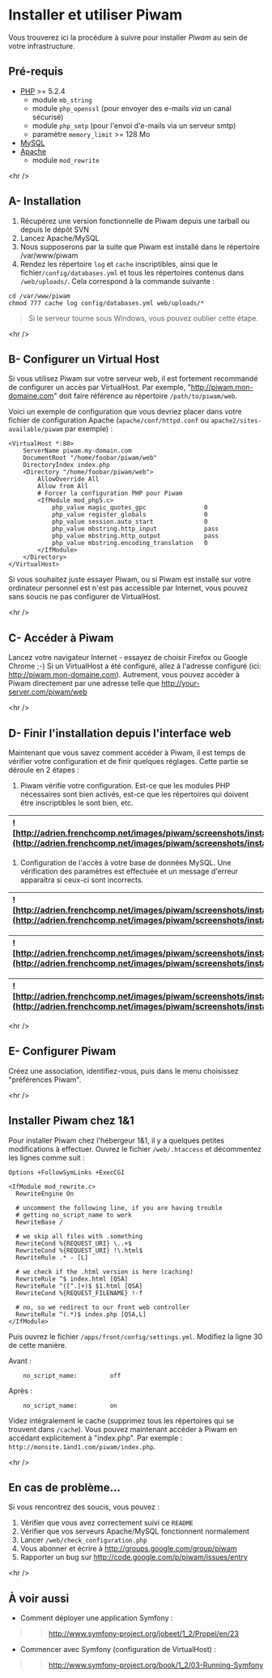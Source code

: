 # Installer et utiliser Piwam #

Vous trouverez ici la procédure à suivre pour installer _Piwam_ au sein de votre infrastructure.

## Pré-requis ##

  * [PHP](http://www.php.net/) >= 5.2.4
    * module `mb_string`
    * module `php_openssl` (pour envoyer des e-mails _via_ un canal sécurisé)
    * module `php_smtp` (pour l'envoi d'e-mails via un serveur smtp)
    * paramètre `memory_limit` >= 128 Mo
  * [MySQL](http://www.mysql.com/)
  * [Apache](http://www.apache.org/)
    * module `mod_rewrite`



&lt;hr /&gt;


## A- Installation ##

  1. Récupérez une version fonctionnelle de Piwam depuis une tarball ou depuis le dépôt SVN
  1. Lancez Apache/MySQL
  1. Nous supposerons par la suite que Piwam est installé dans le répertoire /var/www/piwam
  1. Rendez les répertoire `log` et `cache` inscriptibles, ainsi que le fichier`/config/databases.yml` et tous les répertoires contenus dans `/web/uploads/`. Cela correspond à la commande suivante :
```
cd /var/www/piwam
chmod 777 cache log config/databases.yml web/uploads/*
```

> Si le serveur tourne sous Windows, vous pouvez oublier cette étape.




&lt;hr /&gt;


## B- Configurer un Virtual Host ##

Si vous utilisez  Piwam  sur votre serveur web,  il est fortement recommandé  de configurer un accès par VirtualHost.  Par exemple, "http://piwam.mon-domaine.com"  doit faire référence au répertoire `/path/to/piwam/web`.

Voici  un exemple de configuration que vous  devriez placer  dans votre fichier de configuration Apache (`apache/conf/httpd.conf` ou `apache2/sites-available/piwam` par exemple) :

```
<VirtualHost *:80>
    ServerName piwam.my-domain.com
    DocumentRoot "/home/foobar/piwam/web"
    DirectoryIndex index.php
    <Directory "/home/foobar/piwam/web">
        AllowOverride All
        Allow from All
        # Forcer la configuration PHP pour Piwam
        <IfModule mod_php5.c>
            php_value magic_quotes_gpc                0
            php_value register_globals                0
            php_value session.auto_start              0
            php_value mbstring.http_input             pass
            php_value mbstring.http_output            pass
            php_value mbstring.encoding_translation   0
        </IfModule>
    </Directory>
</VirtualHost>
```

Si vous souhaitez juste essayer Piwam,  ou si Piwam est installé sur  votre  ordinateur personnel  est  n'est pas  accessible  par Internet,  vous   pouvez  sans  soucis   ne  pas configurer  de VirtualHost.





&lt;hr /&gt;


## C- Accéder à Piwam ##

Lancez  votre navigateur Internet - essayez de choisir Firefox ou Google Chrome ;-)   Si un  VirtualHost a été  configuré,  allez à l'adresse configuré (ici: http://piwam.mon-domaine.com). Autrement,  vous  pouvez  accéder  à Piwam  directement  par  une adresse telle que http://your-server.com/piwam/web





&lt;hr /&gt;


## D- Finir l'installation depuis l'interface web ##

Maintenant  que vous savez comment accéder à Piwam,  il est temps de  vérifier votre configuration  et  de finir  quelques réglages. Cette partie se déroule en 2 étapes :

  1. Piwam vérifie votre configuration.  Est-ce que les modules PHP nécessaires  sont bien activés, est-ce que les répertoires qui doivent être inscriptibles le sont bien, etc.

| ![http://adrien.frenchcomp.net/images/piwam/screenshots/install_step1.png](http://adrien.frenchcomp.net/images/piwam/screenshots/install_step1.png) |
|:----------------------------------------------------------------------------------------------------------------------------------------------------|

  1. Configuration de  l'accès à  votre base de  données MySQL. Une vérification  des  paramètres  est  effectuée  et  un  message d'erreur apparaîtra si ceux-ci sont incorrects.

| ![http://adrien.frenchcomp.net/images/piwam/screenshots/install_step2.png](http://adrien.frenchcomp.net/images/piwam/screenshots/install_step2.png) |
|:----------------------------------------------------------------------------------------------------------------------------------------------------|

| ![http://adrien.frenchcomp.net/images/piwam/screenshots/install_step2_error.png](http://adrien.frenchcomp.net/images/piwam/screenshots/install_step2_error.png) |
|:----------------------------------------------------------------------------------------------------------------------------------------------------------------|

| ![http://adrien.frenchcomp.net/images/piwam/screenshots/install_end.png](http://adrien.frenchcomp.net/images/piwam/screenshots/install_end.png) |
|:------------------------------------------------------------------------------------------------------------------------------------------------|




&lt;hr /&gt;


## E- Configurer Piwam ##
Créez une association, identifiez-vous, puis dans le menu choisissez "préférences Piwam".




&lt;hr /&gt;


## Installer Piwam chez 1&1 ##
Pour installer Piwam chez l'hébergeur 1&1, il y a quelques petites modifications à effectuer. Ouvrez le fichier `/web/.htaccess` et décommentez les lignes comme suit :
```
Options +FollowSymLinks +ExecCGI

<IfModule mod_rewrite.c>
  RewriteEngine On

  # uncomment the following line, if you are having trouble
  # getting no_script_name to work
  RewriteBase /

  # we skip all files with .something
  RewriteCond %{REQUEST_URI} \..+$
  RewriteCond %{REQUEST_URI} !\.html$
  RewriteRule .* - [L]

  # we check if the .html version is here (caching)
  RewriteRule ^$ index.html [QSA]
  RewriteRule ^([^.]+)$ $1.html [QSA]
  RewriteCond %{REQUEST_FILENAME} !-f

  # no, so we redirect to our front web controller
  RewriteRule ^(.*)$ index.php [QSA,L]
</IfModule>
```

Puis ouvrez le fichier `/apps/front/config/settings.yml`. Modifiez la ligne 30 de cette manière.

Avant :
```
    no_script_name:         off
```

Après :
```
    no_script_name:         on
```

Videz intégralement le cache (supprimez tous les répertoires qui se trouvent dans `/cache`). Vous pouvez maintenant accéder à Piwam en accédant explicitement à "index.php". Par exemple : `http://monsite.1and1.com/piwam/index.php`.



&lt;hr /&gt;


## En cas de problème... ##

Si vous rencontrez des soucis, vous pouvez :
  1. Vérifier que vous avez correctement suivi ce `README`
  1. Vérifier que vos serveurs Apache/MySQL fonctionnent normalement
  1. Lancer `/web/check_configuration.php`
  1. Vous abonner et écrire à http://groups.google.com/group/piwam
  1. Rapporter un bug sur http://code.google.com/p/piwam/issues/entry





&lt;hr /&gt;


## À voir aussi ##

  * Comment déployer une application Symfony :
> > http://www.symfony-project.org/jobeet/1_2/Propel/en/23
  * Commencer avec Symfony (configuration de VirtualHost) :
> > http://www.symfony-project.org/book/1_2/03-Running-Symfony